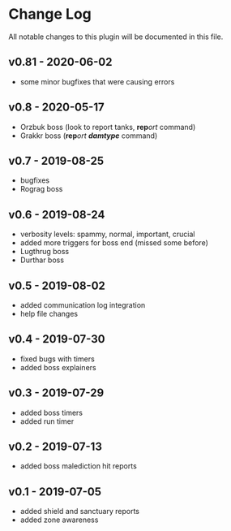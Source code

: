 # Change Log
All notable changes to this plugin will be documented in this file.

## v0.81 - 2020-06-02
- some minor bugfixes that were causing errors

## v0.8 - 2020-05-17
- Orzbuk boss (look to report tanks, **rep***ort* command)
- Grakkr boss (**rep***ort* ***damtype*** command)

## v0.7 - 2019-08-25
- bugfixes
- Rograg boss

## v0.6 - 2019-08-24
- verbosity levels: spammy, normal, important, crucial
- added more triggers for boss end (missed some before)
- Lugthrug boss
- Durthar boss

## v0.5 - 2019-08-02
- added communication log integration
- help file changes

## v0.4 - 2019-07-30
- fixed bugs with timers
- added boss explainers

## v0.3 - 2019-07-29
- added boss timers
- added run timer

## v0.2 - 2019-07-13
- added boss malediction hit reports

## v0.1 - 2019-07-05
- added shield and sanctuary reports
- added zone awareness